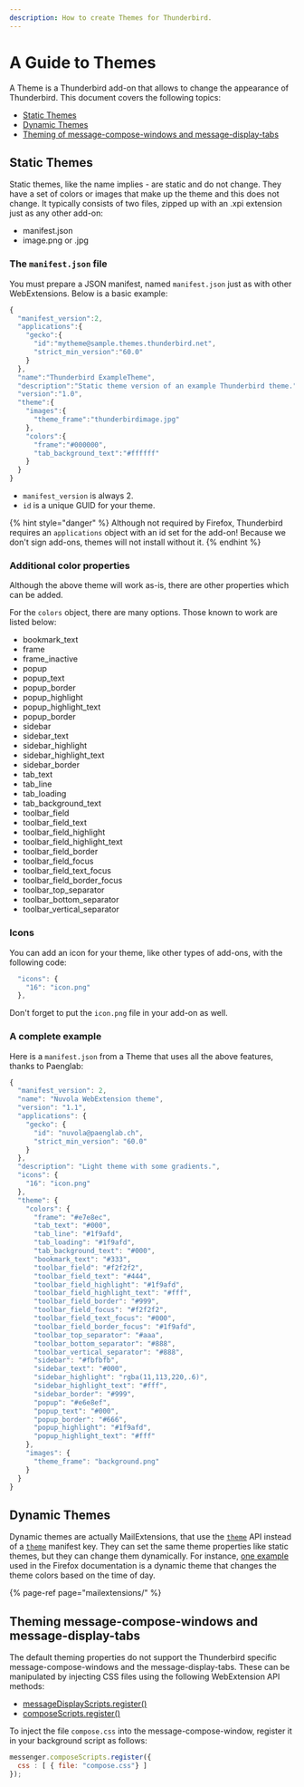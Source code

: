 ```yaml
---
description: How to create Themes for Thunderbird.
---
```


# A Guide to Themes

A Theme is a Thunderbird add-on that allows to change the appearance of Thunderbird. This document covers the following topics:

* [Static Themes](web-extension-themes.md#static-themes)
* [Dynamic Themes](web-extension-themes.md#dynamic-themes)
* [Theming of message-compose-windows and message-display-tabs](web-extension-themes.md#theming-message-compose-windows-and-message-display-tabs)

## Static Themes

Static themes, like the name implies - are static and do not change. They have a set of colors or images that make up the theme and this does not change. It typically consists of two files, zipped up with an .xpi extension just as any other add-on:

* manifest.json
* image.png or .jpg

### The `manifest.json` file

You must prepare a JSON manifest, named `manifest.json` just as with other WebExtensions. Below is a basic example:

```javascript
{
  "manifest_version":2,
  "applications":{
    "gecko":{
      "id":"mytheme@sample.themes.thunderbird.net",
      "strict_min_version":"60.0"
    }
  },
  "name":"Thunderbird ExampleTheme",
  "description":"Static theme version of an example Thunderbird theme.",
  "version":"1.0",
  "theme":{
    "images":{
      "theme_frame":"thunderbirdimage.jpg"
    },
    "colors":{
      "frame":"#000000",
      "tab_background_text":"#ffffff"
    }
  }
}
```

* `manifest_version` is always 2.
* `id` is a unique GUID for your theme.

{% hint style="danger" %}
Although not required by Firefox, Thunderbird requires an `applications` object with an id set for the add-on! Because we don't sign add-ons, themes will not install without it.
{% endhint %}

### Additional color properties

Although the above theme will work as-is, there are other properties which can be added.

For the `colors` object, there are many options. Those known to work are listed below:

* bookmark\_text
* frame
* frame\_inactive
* popup
* popup\_text
* popup\_border
* popup\_highlight
* popup\_highlight\_text
* popup\_border
* sidebar
* sidebar\_text
* sidebar\_highlight
* sidebar\_highlight\_text
* sidebar\_border
* tab\_text
* tab\_line
* tab\_loading
* tab\_background\_text
* toolbar\_field
* toolbar\_field\_text
* toolbar\_field\_highlight
* toolbar\_field\_highlight\_text
* toolbar\_field\_border
* toolbar\_field\_focus
* toolbar\_field\_text\_focus
* toolbar\_field\_border\_focus
* toolbar\_top\_separator
* toolbar\_bottom\_separator
* toolbar\_vertical\_separator

### Icons

You can add an icon for your theme, like other types of add-ons, with the following code:

```javascript
  "icons": {
    "16": "icon.png"
  },
```

Don't forget to put the `icon.png` file in your add-on as well.

### A complete example

Here is a `manifest.json` from a Theme that uses all the above features, thanks to Paenglab:

```javascript
{
  "manifest_version": 2,
  "name": "Nuvola WebExtension theme",
  "version": "1.1",
  "applications": {
    "gecko": {
      "id": "nuvola@paenglab.ch",
      "strict_min_version": "60.0"
    }
  },
  "description": "Light theme with some gradients.",
  "icons": {
    "16": "icon.png"
  },
  "theme": {
    "colors": {
      "frame": "#e7e8ec",
      "tab_text": "#000",
      "tab_line": "#1f9afd",
      "tab_loading": "#1f9afd",
      "tab_background_text": "#000",
      "bookmark_text": "#333",
      "toolbar_field": "#f2f2f2",
      "toolbar_field_text": "#444",
      "toolbar_field_highlight": "#1f9afd",
      "toolbar_field_highlight_text": "#fff",
      "toolbar_field_border": "#999",
      "toolbar_field_focus": "#f2f2f2",
      "toolbar_field_text_focus": "#000",
      "toolbar_field_border_focus": "#1f9afd",
      "toolbar_top_separator": "#aaa",
      "toolbar_bottom_separator": "#888",
      "toolbar_vertical_separator": "#888",
      "sidebar": "#fbfbfb",
      "sidebar_text": "#000",
      "sidebar_highlight": "rgba(11,113,220,.6)",
      "sidebar_highlight_text": "#fff",
      "sidebar_border": "#999",
      "popup": "#e6e8ef",
      "popup_text": "#000",
      "popup_border": "#666",
      "popup_highlight": "#1f9afd",
      "popup_highlight_text": "#fff"
    },
    "images": {
      "theme_frame": "background.png"
    }
  }
}
```

## Dynamic Themes

Dynamic themes are actually MailExtensions, that use the [`theme`](https://developer.mozilla.org/en-US/docs/Mozilla/Add-ons/WebExtensions/API/theme) API instead of a [`theme`](https://developer.mozilla.org/en-US/docs/Mozilla/Add-ons/WebExtensions/manifest.json/theme) manifest key. They can set the same theme properties like static themes, but they can change them dynamically. For instance, [one example](https://developer.mozilla.org/en-US/docs/Mozilla/Add-ons/Themes/Theme_concepts#Dynamic_themes) used in the Firefox documentation is a dynamic theme that changes the theme colors based on the time of day.

{% page-ref page="mailextensions/" %}

## Theming message-compose-windows and message-display-tabs

The default theming properties do not support the Thunderbird specific message-compose-windows and the message-display-tabs. These can be manipulated by injecting CSS files using the following WebExtension API methods:

* [messageDisplayScripts.register\(\)](https://webextension-api.thunderbird.net/en/latest/messageDisplayScripts.html#register-messagedisplayscriptoptions)
* [composeScripts.register\(\)](https://webextension-api.thunderbird.net/en/latest/composeScripts.html#register-composescriptoptions)

To inject the file `compose.css` into the message-compose-window, register it in your background script as follows:

```javascript
messenger.composeScripts.register({
  css : [ { file: "compose.css"} ]
});
```

